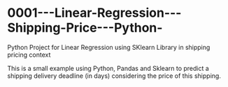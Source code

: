 # 0001---Linear-Regression---Shipping-Price---Python-
Python Project for Linear Regression using SKlearn Library in shipping pricing context

This is a small example using Python, Pandas and Sklearn to predict a shipping delivery deadline (in days) considering the price of this shipping.
